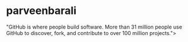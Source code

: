 # parveenbarali
"GitHub is where people build software. More than 31 million people use GitHub to discover, fork, and contribute to over 100 million projects.">
